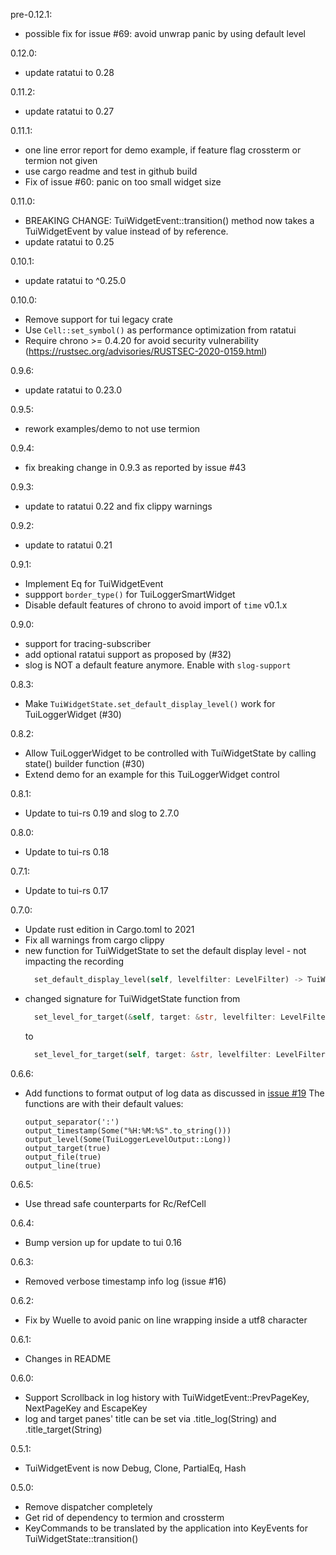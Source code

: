 pre-0.12.1:
- possible fix for issue #69: avoid unwrap panic by using default level

0.12.0:
- update ratatui to 0.28

0.11.2:
- update ratatui to 0.27

0.11.1:
- one line error report for demo example, if feature flag crossterm or termion not given
- use cargo readme and test in github build
- Fix of issue #60: panic on too small widget size

0.11.0:
- BREAKING CHANGE: TuiWidgetEvent::transition() method now takes a TuiWidgetEvent by value instead of by reference.
- update ratatui to 0.25

0.10.1:
- update ratatui to ^0.25.0

0.10.0:
- Remove support for tui legacy crate
- Use `Cell::set_symbol()` as performance optimization from ratatui
- Require chrono >= 0.4.20 for avoid security vulnerability (https://rustsec.org/advisories/RUSTSEC-2020-0159.html)

0.9.6:
- update ratatui to 0.23.0

0.9.5:
- rework examples/demo to not use termion

0.9.4:
- fix breaking change in 0.9.3 as reported by issue #43

0.9.3:
- update to ratatui 0.22 and fix clippy warnings

0.9.2:
- update to ratatui 0.21

0.9.1:
- Implement Eq for TuiWidgetEvent 
- suppport `border_type()` for TuiLoggerSmartWidget
- Disable default features of chrono to avoid import of `time` v0.1.x

0.9.0:
- support for tracing-subscriber
- add optional ratatui support as proposed by (#32)
- slog is NOT a default feature anymore. Enable with `slog-support`

0.8.3:
- Make `TuiWidgetState.set_default_display_level()` work for TuiLoggerWidget (#30)

0.8.2:
- Allow TuiLoggerWidget to be controlled with TuiWidgetState by calling state() builder function (#30)
- Extend demo for an example for this TuiLoggerWidget control

0.8.1:
- Update to tui-rs 0.19 and slog to 2.7.0

0.8.0:
- Update to tui-rs 0.18

0.7.1:
- Update to tui-rs 0.17

0.7.0:
- Update rust edition in Cargo.toml to 2021
- Fix all warnings from cargo clippy
- new function for TuiWidgetState to set the default display level - not impacting the recording
  ```rust
    set_default_display_level(self, levelfilter: LevelFilter) -> TuiWidgetState
- changed signature for TuiWidgetState function from
  ```rust
    set_level_for_target(&self, target: &str, levelfilter: LevelFilter) -> &TuiWidgetState
  ```
  to
  ```rust
    set_level_for_target(self, target: &str, levelfilter: LevelFilter) -> TuiWidgetState
  ```


0.6.6:
- Add functions to format output of log data as discussed in [issue #19](https://github.com/gin66/tui-logger/issues/19)
  The functions are with their default values:
  ```
  output_separator(':')
  output_timestamp(Some("%H:%M:%S".to_string()))
  output_level(Some(TuiLoggerLevelOutput::Long))
  output_target(true)
  output_file(true)
  output_line(true)
  ```

0.6.5:
- Use thread safe counterparts for Rc/RefCell

0.6.4:
- Bump version up for update to tui 0.16

0.6.3:
- Removed verbose timestamp info log (issue #16)

0.6.2:
- Fix by Wuelle to avoid panic on line wrapping inside a utf8 character

0.6.1:
- Changes in README

0.6.0:
- Support Scrollback in log history with TuiWidgetEvent::PrevPageKey, NextPageKey and EscapeKey
- log and target panes' title can be set via .title_log(String) and .title_target(String)

0.5.1:
- TuiWidgetEvent is now Debug, Clone, PartialEq, Hash

0.5.0:
- Remove dispatcher completely
- Get rid of dependency to termion and crossterm
- KeyCommands to be translated by the application into KeyEvents for TuiWidgetState::transition()
